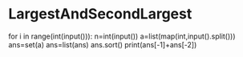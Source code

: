 # LargestAndSecondLargest
for i in range(int(input())):
    n=int(input())
    a=list(map(int,input().split()))
    ans=set(a)
    ans=list(ans)
    ans.sort()
    print(ans[-1]+ans[-2])
